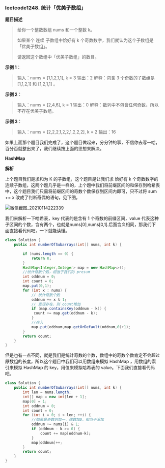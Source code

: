 ### leetcode1248. 统计「优美子数组」

**题目描述**

> 给你一个整数数组 nums 和一个整数 k。
>
> 如果某个 连续 子数组中恰好有 k 个奇数数字，我们就认为这个子数组是「优美子数组」。
>
> 请返回这个数组中「优美子数组」的数目。 

**示例 1：**

> 输入：nums = [1,1,2,1,1], k = 3
> 输出：2
> 解释：包含 3 个奇数的子数组是 [1,1,2,1] 和 [1,2,1,1] 。

**示例 2：**

> 输入：nums = [2,4,6], k = 1
> 输出：0
> 解释：数列中不包含任何奇数，所以不存在优美子数组。

**示例 3：**

> 输入：nums = [2,2,2,1,2,2,1,2,2,2], k = 2
> 输出：16

如果上面那个题目我们完成了，这个题目做起来，分分钟的事，不信你去写一哈，百分百就整出来了，我们继续按上面的思想来解决。

 **HashMap**

**解析**

上个题目我们是求和为 K 的子数组，这个题目是让我们求 恰好有  k 个奇数数字的连续子数组，这两个题几乎是一样的，上个题中我们将前缀区间的和保存到哈希表中，这个题目我们只需将前缀区间的奇数个数保存到区间内即可，只不过将 sum += x 改成了判断奇偶的语句，见下图。

![微信截图_20210114222339](https://cdn.jsdelivr.net/gh/tan45du/github.io.phonto2@master/myphoto/微信截图_20210114222339.c0gwtdh8m94.png)

我们来解析一下哈希表，key 代表的是含有 1 个奇数的前缀区间，value 代表这种子区间的个数，含有两个，也就是nums[0],nums[0,1].后面含义相同，那我们下面直接看代码吧，一下就能读懂。

```java
class Solution {
    public int numberOfSubarrays(int[] nums, int k) {
        
        if (nums.length == 0) {
            return 0;
        }
        HashMap<Integer,Integer> map = new HashMap<>();
        //统计奇数个数，相当于我们的 presum
        int oddnum = 0;
        int count = 0;
        map.put(0,1);
        for (int x : nums) {
            // 统计奇数个数
            oddnum += x & 1;
            // 发现存在，则 count增加
            if (map.containsKey(oddnum - k)) {
             count += map.get(oddnum - k);
            }
            //存入
            map.put(oddnum,map.getOrDefault(oddnum,0)+1);
        }
        return count;
    }
}
```

但是也有一点不同，就是我们是统计奇数的个数，数组中的奇数个数肯定不会超过原数组的长度，所以这个题目中我们可以用数组来模拟 HashMap ，用数组的索引来模拟 HashMap 的 key，用值来模拟哈希表的 value。下面我们直接看代码吧。

```java
class Solution {
    public int numberOfSubarrays(int[] nums, int k) {      
        int len = nums.length;
        int[] map = new int[len + 1];
        map[0] = 1;
        int oddnum = 0;
        int count = 0;
        for (int i = 0; i < len; ++i) {
            //如果是奇数则加一，偶数加0，相当于没加
            oddnum += nums[i] & 1;
            if (oddnum - k >= 0) {
                count += map[oddnum-k];
            }
            map[oddnum]++;
        }
        return count;
    }
}
```

### 